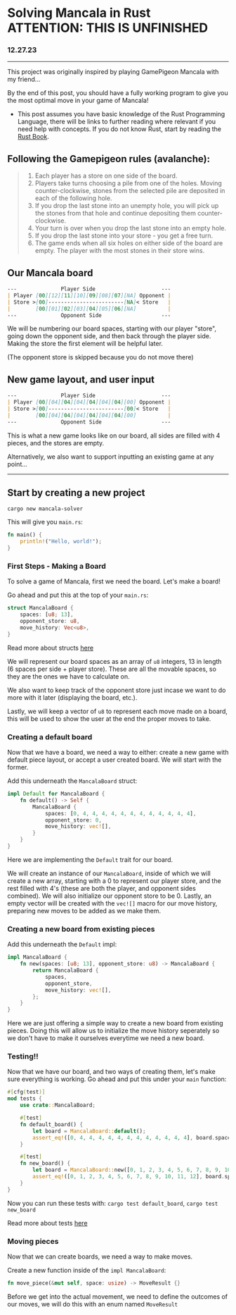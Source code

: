 # Solving Mancala in Rust **ATTENTION: THIS IS UNFINISHED**
### 12.27.23
---
This project was originally inspired by playing GamePigeon Mancala with my friend...

By the end of this post, you should have a fully working program to give you the most optimal move in your game of Mancala!

* This post assumes you have basic knowledge of the Rust Programming Language, there will be links to further reading where relevant if you need help with concepts. If you do not know Rust, start by reading the [Rust Book](https://doc.rust-lang.org/book/).

## Following the Gamepigeon rules (avalanche):
> 1. Each player has a store on one side of the board.
> 2. Players take turns choosing a pile from one of the holes. Moving counter-clockwise, stones from the selected pile are deposited in each of the following hole.
> 3. If you drop the last stone into an unempty hole, you will pick up the stones from that hole and continue depositing them counter-clockwise.
> 4. Your turn is over when you drop the last stone into an empty hole.
> 5. If you drop the last stone into your store - you get a free turn.
> 6. The game ends when all six holes on either side of the board are empty.
> The player with the most stones in their store wins.

## Our Mancala board

```md
---              Player Side                     ---
| Player [00][12][11][10][09][08][07][NA] Opponent |
| Store >[00]------------------------[NA]< Store   |
|        [00][01][02][03][04][05][06][NA]          |
---              Opponent Side                   ---
```
We will be numbering our board spaces, starting with our player "store", going down the opponent side, and then back through the player side. Making the store the first element will be helpful later.

(The opponent store is skipped because you do not move there)

## New game layout, and user input

```md
---              Player Side                     ---
| Player [00][04][04][04][04][04][04][00] Opponent |
| Store >[00]------------------------[00]< Store   |
|        [00][04][04][04][04][04][04][00]          |
---              Opponent Side                   ---
```
This is what a new game looks like on our board, all sides are filled with 4 pieces, and the stores are empty.

Alternatively, we also want to support inputting an existing game at any point...

---

## Start by creating a new project

`cargo new mancala-solver`

This will give you `main.rs`:

```rust
fn main() {
    println!("Hello, world!");
}
```

### First Steps - Making a Board

To solve a game of Mancala, first we need the board. Let's make a board!

Go ahead and put this at the top of your `main.rs`:

```rust
struct MancalaBoard {
    spaces: [u8; 13],
    opponent_store: u8,
    move_history: Vec<u8>,
}
```

Read more about structs [here](https://doc.rust-lang.org/book/ch05-01-defining-structs.html)

We will represent our board spaces as an array of `u8` integers, 13 in length (6 spaces per side + player store). These are all the movable spaces, so they are the ones we have to calculate on. 

We also want to keep track of the opponent store just incase we want to do more with it later (displaying the board, etc.).

Lastly, we will keep a vector of `u8` to represent each move made on a board, this will be used to show the user at the end the proper moves to take.

### Creating a default board

Now that we have a board, we need a way to either: create a new game with default piece layout, or accept a user created board. We will start with the former.

Add this underneath the `MancalaBoard` struct:
```rust
impl Default for MancalaBoard {
    fn default() -> Self {
        MancalaBoard {
            spaces: [0, 4, 4, 4, 4, 4, 4, 4, 4, 4, 4, 4, 4],
            opponent_store: 0,
            move_history: vec![],
        }
    }
}
```

Here we are implementing the `Default` trait for our board. 

We will create an instance of our `MancalaBoard`, inside of which we will create a new array, starting with a 0 to represent our player store, and the rest filled with 4's (these are both the player, and opponent sides combined). We will also initialize our opponent store to be 0. Lastly, an empty vector will be created with the `vec![]` macro for our move history, preparing new moves to be added as we make them.

### Creating a new board from existing pieces

Add this underneath the `Default` impl:
```rust
impl MancalaBoard {
    fn new(spaces: [u8; 13], opponent_store: u8) -> MancalaBoard {
        return MancalaBoard {
            spaces,
            opponent_store,
            move_history: vec![],
        };
    }
}
```

Here we are just offering a simple way to create a new board from existing pieces. Doing this will allow us to initialize the move history seperately so we don't have to make it ourselves everytime we need a new board.

### Testing!!

Now that we have our board, and two ways of creating them, let's make sure everything is working. Go ahead and put this under your `main` function:

```rust
#[cfg(test)]
mod tests {
    use crate::MancalaBoard;

    #[test]
    fn default_board() {
        let board = MancalaBoard::default();
        assert_eq!([0, 4, 4, 4, 4, 4, 4, 4, 4, 4, 4, 4, 4], board.spaces);
    }

    #[test]
    fn new_board() {
        let board = MancalaBoard::new([0, 1, 2, 3, 4, 5, 6, 7, 8, 9, 10, 11, 12], 0);
        assert_eq!([0, 1, 2, 3, 4, 5, 6, 7, 8, 9, 10, 11, 12], board.spaces);
    }
}
```

Now you can run these tests with: `cargo test default_board`, `cargo test new_board`

Read more about tests [here](https://doc.rust-lang.org/book/ch11-01-writing-tests.html)

### Moving pieces

Now that we can create boards, we need a way to make moves.

Create a new function inside of the `impl MancalaBoard`:

```rust
fn move_piece(&mut self, space: usize) -> MoveResult {}
```

Before we get into the actual movement, we need to define the outcomes of our moves, we will do this with an enum named `MoveResult`
